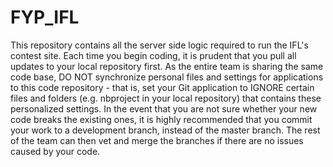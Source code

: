 FYP_IFL
=======
This repository contains all the server side logic required to run the IFL's contest site. Each time you begin coding, it is prudent that you pull all updates to your local repository first. As the entire team is sharing the same code base, DO NOT synchronize personal files and settings for applications to this code repository - that is, set your Git application to IGNORE certain files and folders (e.g. nbproject in your local repository) that contains these personalized settings. In the event that you are not sure whether your new code breaks the existing ones, it is highly recommended that you commit your work to a development branch, instead of the master branch. The rest of the team can then vet and merge the branches if there are no issues caused by your code.